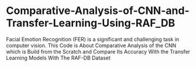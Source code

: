 # Comparative-Analysis-of-CNN-and-Transfer-Learning-Using-RAF_DB
Facial Emotion Recognition (FER) is a significant and challenging task in computer vision. This Code is About Comparative Analysis of the CNN which is Build from the Scratch and Compare Its Accuracy With the Transfer Learning Models With The RAF-DB Dataset
